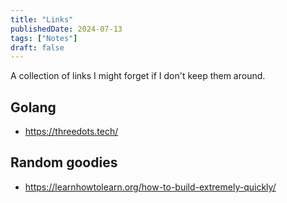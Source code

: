 ```yaml
---
title: "Links"
publishedDate: 2024-07-13
tags: ["Notes"]
draft: false
---
```


A collection of links I might forget if I don't keep them around.

## Golang

- https://threedots.tech/

## Random goodies

- https://learnhowtolearn.org/how-to-build-extremely-quickly/
